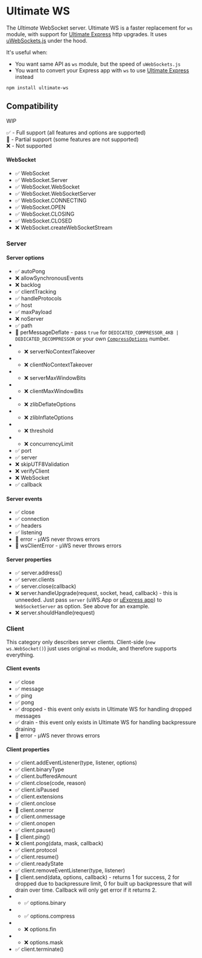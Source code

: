 # Ultimate WS

The *Ultimate* WebSocket server. Ultimate WS is a faster replacement for `ws` module, with support for [Ultimate Express](https://github.com/dimdenGD/ultimate-express) http upgrades. It uses [uWebSockets.js](https://github.com/uNetworking/uWebSockets.js) under the hood.  
  
It's useful when:
- You want same API as `ws` module, but the speed of `uWebSockets.js`
- You want to convert your Express app with `ws` to use [Ultimate Express](https://github.com/dimdenGD/ultimate-express) instead

`npm install ultimate-ws`

## Compatibility

WIP

✅ - Full support (all features and options are supported)  
🚧 - Partial support (some features are not supported)  
❌ - Not supported  

#### WebSocket

- ✅ WebSocket
- ✅ WebSocket.Server
- ✅ WebSocket.WebSocket
- ✅ WebSocket.WebSocketServer
- ✅ WebSocket.CONNECTING
- ✅ WebSocket.OPEN
- ✅ WebSocket.CLOSING
- ✅ WebSocket.CLOSED
- ❌ WebSocket.createWebSocketStream

### Server

#### Server options

- ✅ autoPong
- ❌ allowSynchronousEvents 
- ❌ backlog
- ✅ clientTracking
- ✅ handleProtocols
- ✅ host
- ✅ maxPayload
- ❌ noServer
- ✅ path
- 🚧 perMessageDeflate - pass `true` for `DEDICATED_COMPRESSOR_4KB | DEDICATED_DECOMPRESSOR` or your own [`CompressOptions`](https://unetworking.github.io/uWebSockets.js/generated/types/CompressOptions.html) number.
- - ❌ serverNoContextTakeover
- - ❌ clientNoContextTakeover
- - ❌ serverMaxWindowBits
- - ❌ clientMaxWindowBits
- - ❌ zlibDeflateOptions
- - ❌ zlibInflateOptions
- - ❌ threshold
- - ❌ concurrencyLimit
- ✅ port
- ✅ server
- ❌ skipUTF8Validation 
- ❌ verifyClient
- ❌ WebSocket
- ✅ callback

#### Server events

- ✅ close
- ✅ connection
- ✅ headers
- ✅ listening
- 🚧 error - µWS never throws errors
- 🚧 wsClientError - µWS never throws errors

#### Server properties

- ✅ server.address()
- ✅ server.clients
- ✅ server.close(callback)
- ❌ server.handleUpgrade(request, socket, head, callback) - this is unneeded. Just pass `server` (uWS.App or [µExpress app](https://github.com/dimdenGD/ultimate-express)) to `WebSocketServer` as option. See above for an example.
- ❌ server.shouldHandle(request)

### Client

This category only describes server clients. Client-side (`new ws.WebSocket()`) just uses original `ws` module, and therefore supports everything.

#### Client events

- ✅ close
- ✅ message
- ✅ ping
- ✅ pong
- ✅ dropped - this event only exists in Ultimate WS for handling dropped messages
- ✅ drain - this event only exists in Ultimate WS for handling backpressure draining
- 🚧 error - µWS never throws errors

#### Client properties

- ✅ client.addEventListener(type, listener, options)
- ✅ client.binaryType
- ✅ client.bufferedAmount
- ✅ client.close(code, reason)
- ✅ client.isPaused
- ✅ client.extensions
- ✅ client.onclose
- 🚧 client.onerror
- ✅ client.onmessage
- ✅ client.onopen
- ✅ client.pause()
- 🚧 client.ping()
- ❌ client.pong(data, mask, callback)
- ✅ client.protocol
- ✅ client.resume()
- ✅ client.readyState
- ✅ client.removeEventListener(type, listener)
- 🚧 client.send(data, options, callback) - returns 1 for success, 2 for dropped due to backpressure limit, 0 for built up backpressure that will drain over time. Callback will only get error if it returns 2.
- - ✅ options.binary
- - ✅ options.compress
- - ❌ options.fin
- - ❌ options.mask
- ✅ client.terminate()
